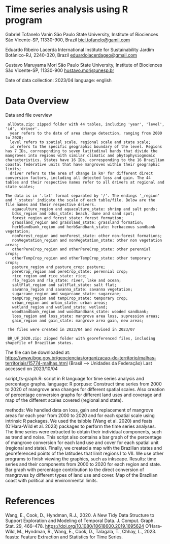 #  Time series analysis using R program
     
  Gabriel Tofanelo Vanin
  São Paulo State University, Institute of Biociences
  São Vicente-SP, 11330-900, Brazil
  biel.tofanelo@gamil.com

  Eduardo Ribeiro Lacerda
  International Institute for Sustainability
  Jardim Botânico-RJ, 2240-320, Brazil
  eduardolacerdageo@gmail.com

  Gustavo Maruyama Mori
  São Paulo State University, Institute of Biociences
  São Vicente-SP, 11330-900
  hustavo.mori@unesp.br

  Date of data collection: 2023/04
  language: english

#  Data Overview

Data and file overview

     allData.zip: zipped folder with 44 tables, including 'year', 'level', 'id', 'driver'.
      year refers to the date of area change detection, ranging from 2000 to 2020;
      level refers to spatial scale, regional scale and state scale;
      id refers to the specific geographic boundary of the level. Regions has 7 IDs, corresponding to seven latitudinal bands that divide the mangroves into regions with similar climatic and phytophysiognomic characteristics. States have 16 IDs, corresponding to the 16 Brazilian coastal federative units that have mangroves within their geographic limits;
      driver refers to the area of change in km² for different direct conversion factors, including all detected loss and gain. The 44 tables and their respective names refer to all drivers at regional and state scales;

    The data is in '.txt' format separated by '/'. The endings '_region' and '_states' indicate the scale of each table/file. Below are the file names and their respective drivers.
       aquaculture_region and aquaculture_state: shrimp and salt ponds;
       bdss_region and bdss_state: beach, dune and sand spot;
       forest_region and forest_state: forest formation;
       grassland_region and grassland_state: grassland formation;
       herbSandbank_region and herbSandbank_state: herbaceous sandbank vegetation;
       nonForest_region and nonForest_state: other non-forest formations;
       nonVegetation_region and nonVegetation_state: other non vegetation areas;
       otherPereCrop_region and otherPereCrop_state: other perennial crops;
       otherTempCrop_region and otherTempCrop_state: other temporary crops;
       pasture_region and pasture_crop: pasture;
       pereCrop_region and pereCrop_state: perennial crop;
       rice_region and rice_state: rice;
       rlo_region and rlo_state: river, lake and ocean;
       saltFlat_region and saltFlat_state: salt flat;
       savanna_region and savanna_state: savanna vegetation;
       sugarcane_region and sugarcane_state: sugarcane;
       tempCrop_region and tempCrop_state: temporary crop;
       urban_region and urban_state: urban areas;
       wetland_region and wetland_state: wetland;
       woodSandbank_region and woodSandbank_state: wooded sandbank;
       loss_region and loss_state: mangrove area loss, supression areas;
       gain_region and gain_state: mangrove area gain, new areas;

     The files were created in 2023/04 and revised in 2023/07

     BR_UF_2020.zip: zipped folder with georeferenced files, including shapefile of Brazilian states.
   The file can be downloaded at: https://www.ibge.gov.br/geociencias/organizacao-do-territorio/malhas-territoriais/15774-malhas.html (Brasil --> Unidades da Federação)
   Last accessed on 2023/10/04
 
 script_ts-graph.R: script in R language for time series analysis and percentage graphs.
   language: R
   porpuse: Construct time series from 2000 to 2020 of mangrove area changes for different spatial scales. Also creation of percentage conversion graphs for different land uses and coverage and map of the different scales covered (regional and state).
   
   methods: We handled data on loss, gain and replacement of mangrove areas for each year from 2000 to 2020 and for each spatial scale using intrinsic R packages. We used the tsibble (Wang et al. 2020) and feats (O’Hara-Wild et al. 2023) packages to perform the time series analyses. The time series were extracted to obtain their individual components, such as trend and noise. This script also contains a bar graph of the percentage of mangrove conversion for each land use and cover for each spatial unit (regional and state). Finally, we created a map with the Brazilian states and georeferenced points of the latitudes that limit regions I to VII. We use other programs to finish viewing the graphics, such as inkscape.
   Results: time series and their components from 2000 to 2020 for each region and state. Bar graph with percentage contribution to the direct conversion of mangroves by different types of land use and cover. Map of the Brazilian coast with political and environmental limits.

#  References

Wang, E., Cook, D., Hyndman, R.J., 2020. A New Tidy Data Structure to Support Exploration and Modeling of Temporal Data. J. Comput. Graph. Stat. 29,
466–478. https://doi.org/10.1080/10618600.2019.1695624
O’Hara-Wild, M., Hyndman, R., Wang, E., Cook, D., Talagala, T., Chhay, L., 2023. feasts: Feature Extraction and Statistics for Time Series.


